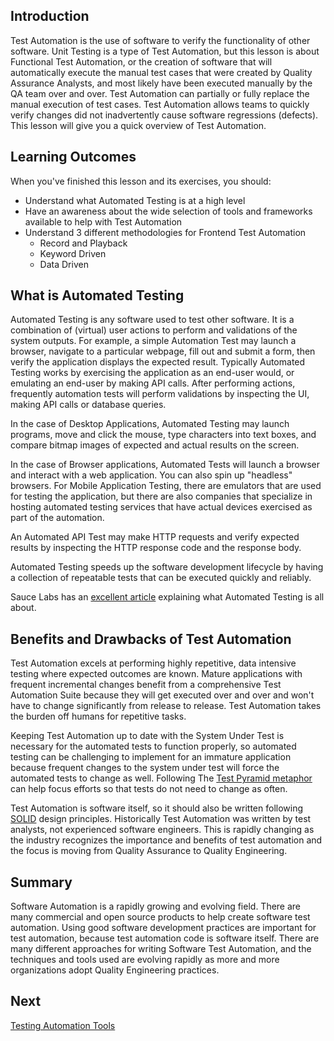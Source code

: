 ## Introduction

Test Automation is the use of software to verify the functionality of other software. Unit Testing is a type of Test Automation, but this lesson is about Functional Test Automation, or the creation of software that will automatically execute the manual test cases that were created by Quality Assurance Analysts, and most likely have been executed manually by the QA team over and over. Test Automation can partially or fully replace the manual execution of test cases. Test Automation allows teams to quickly verify changes did not inadvertently cause software regressions (defects). This lesson will give you a quick overview of Test Automation.

## Learning Outcomes

When you've finished this lesson and its exercises, you should:
* Understand what Automated Testing is at a high level
* Have an awareness about the wide selection of tools and frameworks available to help with Test Automation
* Understand 3 different methodologies for Frontend Test Automation 
  * Record and Playback
  * Keyword Driven
  * Data Driven

## What is Automated Testing

Automated Testing is any software used to test other software. It is a combination of (virtual) user actions to perform and validations of the system outputs. For example, a simple Automation Test may launch a browser, navigate to a particular webpage, fill out and submit a form, then verify the application displays the expected result. Typically Automated Testing works by exercising the application as an end-user would, or emulating an end-user by making API calls. After performing actions, frequently automation tests will perform validations by inspecting the UI, making API calls or database queries. 

In the case of Desktop Applications, Automated Testing may launch programs, move and click the mouse, type characters into text boxes, and compare bitmap images of expected and actual results on the screen. 

In the case of Browser applications, Automated Tests will launch a browser and interact with a web application. You can also spin up "headless" browsers. For Mobile Application Testing, there are emulators that are used for testing the application, but there are also companies that specialize in hosting automated testing services that have actual devices exercised as part of the automation. 

An Automated API Test may make HTTP requests and verify expected results by inspecting the HTTP response code and the response body. 

Automated Testing speeds up the software development lifecycle by having a collection of repeatable tests that can be executed quickly and reliably. 

Sauce Labs has an [excellent article](https://saucelabs.com/resources/topics/automated-testing) explaining what Automated Testing is all about. 

## Benefits and Drawbacks of Test Automation

Test Automation excels at performing highly repetitive, data intensive testing where expected outcomes are known. Mature applications with frequent incremental changes benefit from a comprehensive Test Automation Suite because they will get executed over and over and won't have to change significantly from release to release. Test Automation takes the burden off humans for repetitive tasks. 

Keeping Test Automation up to date with the System Under Test is necessary for the automated tests to function properly, so automated testing can be challenging to implement for an immature application because frequent changes to the system under test will force the automated tests to change as well. Following The [Test Pyramid metaphor](https://martinfowler.com/articles/practical-test-pyramid.html) can help focus efforts so that tests do not need to change as often. 

Test Automation is software itself, so it should also be written following [SOLID](https://en.wikipedia.org/wiki/SOLID) design principles. Historically Test Automation was written by test analysts, not experienced software engineers. This is rapidly changing as the industry recognizes the importance and benefits of test automation and the focus is moving from Quality Assurance to Quality Engineering.

## Summary

Software Automation is a rapidly growing and evolving field. There are many commercial and open source products to help create software test automation. Using good software development practices are important for test automation, because test automation code is software itself. There are many different approaches for writing Software Test Automation, and the techniques and tools used are evolving rapidly as more and more organizations adopt Quality Engineering practices. 

## Next
[Testing Automation Tools](./MQA-test-automation-tools.md)